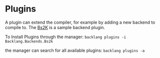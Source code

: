 # Plugins

A plugin can extend the compiler, for example by adding a new backend to compile to. The [Bs2K](/learn/plugins/bs2k) is a sample backend plugin.

To Install Plugins
through the manager: `backlang plugins -i Backlang.Backends.Bs2k`

the manager can search for all available plugins: `backlang plugins -a`

